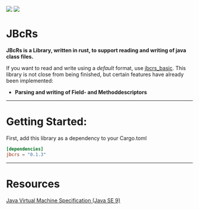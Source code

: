 [![](https://img.shields.io/crates/v/jbcrs.svg)](https://crates.io/crates/jbcrs) [![](https://docs.rs/jbcrs/badge.svg)](https://docs.rs/jbcrs)
# JBcRs
**JBcRs is a Library, written in rust, to support reading and writing of java class files.**

If you want to read and write using a *default* format, use [jbcrs_basic](basic/README.md).
This library is not close from being finished,
but certain features have already been implemented:

- **Parsing and writing of Field- and Methoddescriptors**

---
# Getting Started:

First, add this library as a dependency to your Cargo.toml
```toml
[dependencies]
jbcrs = "0.1.3"
```

---
# Resources
[Java Virtual Machine Specification (Java SE 9)](https://docs.oracle.com/javase/specs/jvms/se9/jvms9.pdf)
